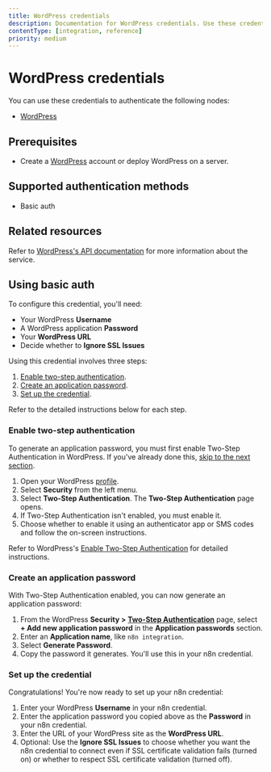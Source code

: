 ```yaml
---
title: WordPress credentials
description: Documentation for WordPress credentials. Use these credentials to authenticate WordPress in n8n, a workflow automation platform.
contentType: [integration, reference]
priority: medium
---
```


# WordPress credentials

You can use these credentials to authenticate the following nodes:

- [WordPress](/integrations/builtin/app-nodes/n8n-nodes-base.wordpress.md)

## Prerequisites

- Create a [WordPress](https://wordpress.com/) account or deploy WordPress on a server.

## Supported authentication methods

- Basic auth

## Related resources

Refer to [WordPress's API documentation](https://developer.wordpress.com/docs/api/) for more information about the service.

## Using basic auth

To configure this credential, you'll need:

- Your WordPress **Username**
- A WordPress application **Password**
- Your **WordPress URL**
- Decide whether to **Ignore SSL Issues**

Using this credential involves three steps:

1. [Enable two-step authentication](#enable-two-step-authentication).
2. [Create an application password](#create-an-application-password).
3. [Set up the credential](#set-up-the-credential).

Refer to the detailed instructions below for each step.

### Enable two-step authentication

To generate an application password, you must first enable Two-Step Authentication in WordPress. If you've already done this, [skip to the next section](#create-an-application-password).

1. Open your WordPress [profile](https://wordpress.com/me).
2. Select **Security** from the left menu.
3. Select **Two-Step Authentication**. The **Two-Step Authentication** page opens.
4. If Two-Step Authentication isn't enabled, you must enable it.
5. Choose whether to enable it using an authenticator app or SMS codes and follow the on-screen instructions.

Refer to WordPress's [Enable Two-Step Authentication](https://wordpress.com/support/security/two-step-authentication/) for detailed instructions.

### Create an application password

With Two-Step Authentication enabled, you can now generate an application password:

1. From the WordPress **Security >** [**Two-Step Authentication**](https://wordpress.com/me/security/two-step) page, select **+ Add new application password** in the **Application passwords** section.
5. Enter an **Application name**, like `n8n integration`.
6. Select **Generate Password**.
7. Copy the password it generates. You'll use this in your n8n credential.

### Set up the credential

Congratulations! You're now ready to set up your n8n credential:

1. Enter your WordPress **Username** in your n8n credential.
2. Enter the application password you copied above as the **Password** in your n8n credential.
3. Enter the URL of your WordPress site as the **WordPress URL**.
4. Optional: Use the **Ignore SSL Issues** to choose whether you want the n8n credential to connect even if SSL certificate validation fails (turned on) or whether to respect SSL certificate validation (turned off).
